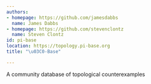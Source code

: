 ```yaml
---
authors:
- homepage: https://github.com/jamesdabbs
  name: James Dabbs
- homepage: https://github.com/stevenclontz
  name: Steven Clontz
id: pi-base
location: https://topology.pi-base.org
title: "\u03C0-Base"

---
```


A community database of topological counterexamples

